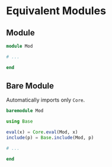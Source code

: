 # Equivalent Modules

## Module

```julia
module Mod

# ...

end
```

## Bare Module

Automatically imports only `Core`.

```julia
baremodule Mod

using Base

eval(x) = Core.eval(Mod, x)
include(p) = Base.include(Mod, p)

# ...

end
```
